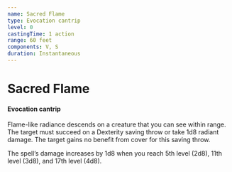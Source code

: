 ```yaml
---
name: Sacred Flame
type: Evocation cantrip
level: 0
castingTime: 1 action
range: 60 feet
components: V, S
duration: Instantaneous
---
```


# Sacred Flame

#### Evocation cantrip

Flame-like radiance descends on a creature that you can see within range. The target must succeed on a Dexterity saving throw or take 1d8 radiant damage. The target gains no benefit from cover for this saving throw.

The spell’s damage increases by 1d8 when you reach 5th level (2d8), 11th level (3d8), and 17th level (4d8).

